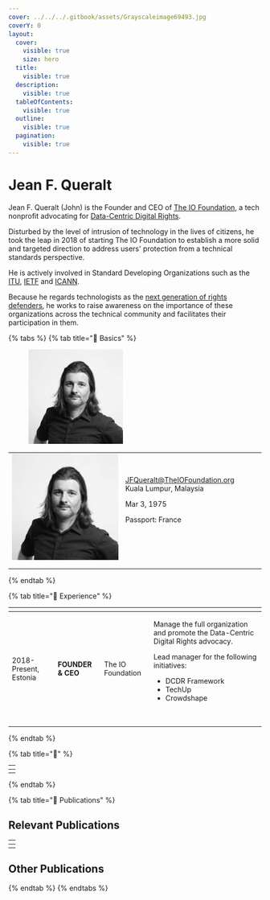 ```yaml
---
cover: ../../../.gitbook/assets/Grayscaleimage69493.jpg
coverY: 0
layout:
  cover:
    visible: true
    size: hero
  title:
    visible: true
  description:
    visible: true
  tableOfContents:
    visible: true
  outline:
    visible: true
  pagination:
    visible: true
---
```


# Jean F. Queralt

Jean F. Queralt (John) is the Founder and CEO of [The IO Foundation](https://theiofoundation.org), a tech nonprofit advocating for [Data-Centric Digital Rights](https://tiof.click/DCDRAbout).

Disturbed by the level of intrusion of technology in the lives of citizens, he took the leap in 2018 of starting The IO Foundation to establish a more solid and targeted direction to address users' protection from a technical standards perspective.

He is actively involved in Standard Developing Organizations such as the [ITU](https://itu.int), [IETF](https://ietf.org) and [ICANN](https://icann.org).

Because he regards technologists as the [next generation of rights defenders](https://tiof.click/TIOFNextGen), he works to raise awareness on the importance of these organizations across the technical community and facilitates their participation in them.

{% tabs %}
{% tab title="🤵 Basics" %}
<div align="left"><figure><img src="../../../.gitbook/assets/[TIOF] Comms [P] ProfilePic JFQ BW.T XXX v1.0.png" alt="" width="188"><figcaption></figcaption></figure></div>

|                                                                                     |                                                                                                                   |   |
| ----------------------------------------------------------------------------------- | ----------------------------------------------------------------------------------------------------------------- | - |
| ![](<../../../.gitbook/assets/\[TIOF] Comms \[P] ProfilePic JFQ BW.T XXX v1.0.png>) | <p>JFQueralt@TheIOFoundation.org Kuala Lumpur, Malaysia </p><p>Mar 3, 1975 </p><p>Passport: France</p><p><br></p> |   |
|                                                                                     |                                                                                                                   |   |
|                                                                                     |                                                                                                                   |   |


{% endtab %}

{% tab title="💼 Experience" %}
<table data-view="cards"><thead><tr><th></th><th></th><th></th><th></th></tr></thead><tbody><tr><td>2018- Present, Estonia</td><td><strong>FOUNDER &#x26; CEO</strong></td><td>The IO Foundation </td><td><p>Manage the full organization and promote the Data-Centric Digital Rights advocacy. </p><p>Lead manager for the following initiatives:  </p><ul><li>DCDR Framework</li><li>TechUp</li><li>Crowdshape </li></ul><p><br></p></td></tr></tbody></table>
{% endtab %}

{% tab title="🎤" %}
<table data-view="cards"><thead><tr><th></th></tr></thead><tbody><tr><td></td></tr></tbody></table>


{% endtab %}

{% tab title="📖 Publications" %}
## Relevant Publications

<table data-view="cards"><thead><tr><th></th></tr></thead><tbody><tr><td></td></tr></tbody></table>

## Other Publications
{% endtab %}
{% endtabs %}



















